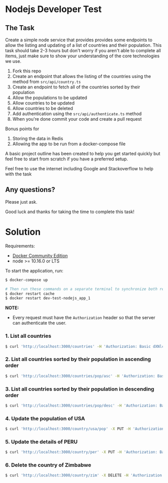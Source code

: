 # Nodejs Developer Test

## The Task

Create a simple node service that provides provides some endpoints to allow the listing and updating of a
list of countries and their population. This task should take 2-3 hours but don't worry if you aren't able to
complete all items, just make sure to show your understanding of the core technologies we use.

1. Fork this repo
2. Create an endpoint that allows the listing of the countries using the method from `src/api/country.ts`
3. Create an endpoint to fetch all of the countries sorted by their population
4. Allow the populations to be updated
5. Allow countries to be updated
6. Allow countries to be deleted
7. Add authentication using the `src/api/authenticate.ts` method
8. When you're done commit your code and create a pull request

Bonus points for

1. Storing the data in Redis
2. Allowing the app to be run from a docker-compose file

A basic project outline has been created to help you get started quickly but feel free to start from scratch if you have a preferred setup.

Feel free to use the internet including Google and Stackoverflow to help with the task

## Any questions?

Please just ask.

Good luck and thanks for taking the time to complete this task!

[](#solution)
# Solution

Requirements:
- [Docker Community Edition](https://www.docker.com/community-edition)
- node >= 10.16.0 or LTS

To start the application, run:
```sh
$ docker-compose up

# Then run these commands on a separate terminal to synchronize both redis and node app:
$ docker restart cache
$ docker restart dev-test-nodejs_app_1
```

**NOTE:**
- Every request must have the `Authorization` header so that the server can authenticate the user.

### 1. List all countries
```sh
$ curl 'http://localhost:3000/countries' -H 'Authorization: Basic dXNlcm5hbWU6cGFzc3dvcmQ='
```

### 2. List all countries sorted by their population in ascending order
```sh
$ curl 'http://localhost:3000/countries/pop/asc' -H 'Authorization: Basic dXNlcm5hbWU6cGFzc3dvcmQ='
```

### 3. List all countries sorted by their population in descending order
```sh
$ curl 'http://localhost:3000/countries/pop/desc' -H 'Authorization: Basic dXNlcm5hbWU6cGFzc3dvcmQ='
```

### 4. Update the population of USA
```sh
$ curl 'http://localhost:3000/country/usa/pop' -X PUT -H 'Authorization: Basic dXNlcm5hbWU6cGFzc3dvcmQ=' -H 'Content-Type: application/json' -d '{"population":777}'
```

### 5. Update the details of PERU
```sh
$ curl 'http://localhost:3000/country/per' -X PUT -H 'Authorization: Basic dXNlcm5hbWU6cGFzc3dvcmQ=' -H 'Content-Type: application/json' -d '{"name":"PERU","code":"per","population":500}'
```

### 6. Delete the country of Zimbabwe
```sh
$ curl 'http://localhost:3000/country/zim' -X DELETE -H 'Authorization: Basic dXNlcm5hbWU6cGFzc3dvcmQ='
```
